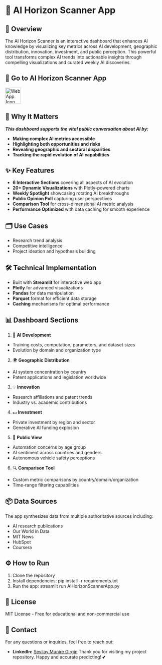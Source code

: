 # 🔭 AI Horizon Scanner App

## 📌 Overview
The AI Horizon Scanner is an interactive dashboard that enhances AI knowledge by visualizing key metrics across AI development, geographic distribution, innovation, investment, and public perception. This powerful tool transforms complex AI trends into actionable insights through compelling visualizations and curated weekly AI discoveries.

##  🚀 Go to AI Horizon Scanner App

[<img src="https://cdn-icons-png.flaticon.com/512/11513/11513299.png" alt="Web App Icon" height=50 width="50"/>](https://ai-horizon-scanner.streamlit.app/)


## 🌟 Why It Matters
***This dashboard supports the vital public conversation about AI by:***

- **Making complex AI metrics accessible**
- **Highlighting both opportunities and risks**
- **Revealing geographic and sectoral disparities**
- **Tracking the rapid evolution of AI capabilities**

## ✨ Key Features
- **6 Interactive Sections** covering all aspects of AI evolution
- **20+ Dynamic Visualizations** with Plotly-powered charts
- **Weekly Spotlight** showcasing rotating AI breakthroughs
- **Public Opinion Poll** capturing user perspectives
- **Comparison Tool** for cross-dimensional AI metric analysis
- **Performance Optimized** with data caching for smooth experience

## 🗂️ Use Cases
- Research trend analysis
- Competitive intelligence
- Project ideation and hypothesis building

## 🛠️ Technical Implementation
- Built with **Streamlit** for interactive web app
- **Plotly** for advanced visualizations
- **Pandas** for data manipulation
- **Parquet** format for efficient data storage
- **Caching** mechanisms for optimal performance

## 📊 Dashboard Sections
1. 🔧 **AI Development**
- Training costs, computation, parameters, and dataset sizes
- Evolution by domain and organization type

2. 🌍 **Geographic Distribution**
- AI system concentration by country
- Patent applications and legislation worldwide

3. 💡 **Innovation**
- Research affiliations and patent trends
- Industry vs. academic contributions

4. 💵 **Investment**
- Private investment by region and sector
- Generative AI funding explosion

5. 👥 **Public View**
- Automation concerns by age group
- AI sentiment across countries and genders
- Autonomous vehicle safety perceptions

6. 🔍 **Comparison Tool**
- Custom metric comparisons by country/domain/organization
- Time-range filtering capabilities

## 📦 Data Sources
The app synthesizes data from multiple authoritative sources including:

- AI research publications  
- Our World in Data    
- MIT News   
- HubSpot   
- Coursera  

## ⚙️ How to Run
1. Clone the repository
2. Install dependencies: pip install -r requirements.txt
2. Run the app: streamlit run AIHorizonScannerApp.py

## 📜 License
MIT License - Free for educational and non-commercial use

## 📩 Contact
For any questions or inquiries, feel free to reach out:
- **LinkedIn:** [Sevilay Munire Girgin](www.linkedin.com/in/sevilay-munire-girgin-8902a7159)
Thank you for visiting my project repository. Happy and accurate predicting! 💕
